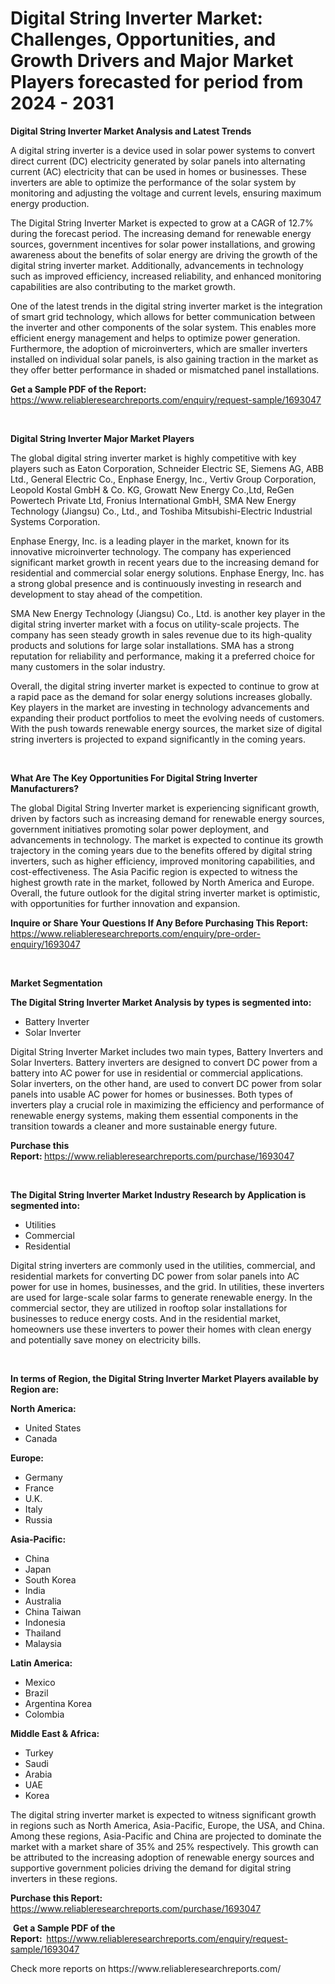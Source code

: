 <p><h1>Digital String Inverter Market: Challenges, Opportunities, and Growth Drivers and Major Market Players forecasted for period from 2024 - 2031</h1></p><p><strong>Digital String Inverter Market Analysis and Latest Trends</strong></p>
<p><p>A digital string inverter is a device used in solar power systems to convert direct current (DC) electricity generated by solar panels into alternating current (AC) electricity that can be used in homes or businesses. These inverters are able to optimize the performance of the solar system by monitoring and adjusting the voltage and current levels, ensuring maximum energy production.</p><p>The Digital String Inverter Market is expected to grow at a CAGR of 12.7% during the forecast period. The increasing demand for renewable energy sources, government incentives for solar power installations, and growing awareness about the benefits of solar energy are driving the growth of the digital string inverter market. Additionally, advancements in technology such as improved efficiency, increased reliability, and enhanced monitoring capabilities are also contributing to the market growth.</p><p>One of the latest trends in the digital string inverter market is the integration of smart grid technology, which allows for better communication between the inverter and other components of the solar system. This enables more efficient energy management and helps to optimize power generation. Furthermore, the adoption of microinverters, which are smaller inverters installed on individual solar panels, is also gaining traction in the market as they offer better performance in shaded or mismatched panel installations.</p></p>
<p><strong>Get a Sample PDF of the Report:&nbsp;</strong> <a href="https://www.reliableresearchreports.com/enquiry/request-sample/1693047">https://www.reliableresearchreports.com/enquiry/request-sample/1693047</a></p>
<p>&nbsp;</p>
<p><strong>Digital String Inverter Major Market Players</strong></p>
<p><p>The global digital string inverter market is highly competitive with key players such as Eaton Corporation, Schneider Electric SE, Siemens AG, ABB Ltd., General Electric Co., Enphase Energy, Inc., Vertiv Group Corporation, Leopold Kostal GmbH & Co. KG, Growatt New Energy Co.,Ltd, ReGen Powertech Private Ltd, Fronius International GmbH, SMA New Energy Technology (Jiangsu) Co., Ltd., and Toshiba Mitsubishi-Electric Industrial Systems Corporation.</p><p>Enphase Energy, Inc. is a leading player in the market, known for its innovative microinverter technology. The company has experienced significant market growth in recent years due to the increasing demand for residential and commercial solar energy solutions. Enphase Energy, Inc. has a strong global presence and is continuously investing in research and development to stay ahead of the competition.</p><p>SMA New Energy Technology (Jiangsu) Co., Ltd. is another key player in the digital string inverter market with a focus on utility-scale projects. The company has seen steady growth in sales revenue due to its high-quality products and solutions for large solar installations. SMA has a strong reputation for reliability and performance, making it a preferred choice for many customers in the solar industry.</p><p>Overall, the digital string inverter market is expected to continue to grow at a rapid pace as the demand for solar energy solutions increases globally. Key players in the market are investing in technology advancements and expanding their product portfolios to meet the evolving needs of customers. With the push towards renewable energy sources, the market size of digital string inverters is projected to expand significantly in the coming years.</p></p>
<p>&nbsp;</p>
<p><strong>What Are The Key Opportunities For Digital String Inverter Manufacturers?</strong></p>
<p><p>The global Digital String Inverter market is experiencing significant growth, driven by factors such as increasing demand for renewable energy sources, government initiatives promoting solar power deployment, and advancements in technology. The market is expected to continue its growth trajectory in the coming years due to the benefits offered by digital string inverters, such as higher efficiency, improved monitoring capabilities, and cost-effectiveness. The Asia Pacific region is expected to witness the highest growth rate in the market, followed by North America and Europe. Overall, the future outlook for the digital string inverter market is optimistic, with opportunities for further innovation and expansion.</p></p>
<p><strong>Inquire or Share Your Questions If Any Before Purchasing This Report:</strong> <a href="https://www.reliableresearchreports.com/enquiry/pre-order-enquiry/1693047">https://www.reliableresearchreports.com/enquiry/pre-order-enquiry/1693047</a></p>
<p>&nbsp;</p>
<p><strong>Market Segmentation</strong></p>
<p><strong>The Digital String Inverter Market Analysis by types is segmented into:</strong></p>
<p><ul><li>Battery Inverter</li><li>Solar Inverter</li></ul></p>
<p><p>Digital String Inverter Market includes two main types, Battery Inverters and Solar Inverters. Battery inverters are designed to convert DC power from a battery into AC power for use in residential or commercial applications. Solar inverters, on the other hand, are used to convert DC power from solar panels into usable AC power for homes or businesses. Both types of inverters play a crucial role in maximizing the efficiency and performance of renewable energy systems, making them essential components in the transition towards a cleaner and more sustainable energy future.</p></p>
<p><strong>Purchase this Report:&nbsp;</strong><a href="https://www.reliableresearchreports.com/purchase/1693047">https://www.reliableresearchreports.com/purchase/1693047</a></p>
<p>&nbsp;</p>
<p><strong>The Digital String Inverter Market Industry Research by Application is segmented into:</strong></p>
<p><ul><li>Utilities</li><li>Commercial</li><li>Residential</li></ul></p>
<p><p>Digital string inverters are commonly used in the utilities, commercial, and residential markets for converting DC power from solar panels into AC power for use in homes, businesses, and the grid. In utilities, these inverters are used for large-scale solar farms to generate renewable energy. In the commercial sector, they are utilized in rooftop solar installations for businesses to reduce energy costs. And in the residential market, homeowners use these inverters to power their homes with clean energy and potentially save money on electricity bills.</p></p>
<p>&nbsp;</p>
<p><strong>In terms of Region, the Digital String Inverter Market Players available by Region are:</strong></p>
<p>
    <p> <strong> North America: </strong>
        <ul>
            <li>United States</li>
            <li>Canada</li>
        </ul>
        </p> 
    <p> <strong> Europe: </strong>
        <ul>
            <li>Germany</li>
            <li>France</li>
            <li>U.K.</li>
            <li>Italy</li>
            <li>Russia</li>
        </ul>
        </p> 
    <p> <strong> Asia-Pacific: </strong>
        <ul>
            <li>China</li>
            <li>Japan</li>
            <li>South Korea</li>
            <li>India</li>
            <li>Australia</li>
            <li>China Taiwan</li>
            <li>Indonesia</li>
            <li>Thailand</li>
            <li>Malaysia</li>
        </ul>
        </p> 
    <p> <strong> Latin America: </strong>
        <ul>
            <li>Mexico</li>
            <li>Brazil</li>
            <li>Argentina Korea</li>
            <li>Colombia</li>
        </ul>
        </p> 
    <p> <strong> Middle East & Africa: </strong>
        <ul>
            <li>Turkey</li>
            <li>Saudi</li>
            <li>Arabia</li>
            <li>UAE</li>
            <li>Korea</li>
        </ul>
    </p>
    </p>
<p><p>The digital string inverter market is expected to witness significant growth in regions such as North America, Asia-Pacific, Europe, the USA, and China. Among these regions, Asia-Pacific and China are projected to dominate the market with a market share of 35% and 25% respectively. This growth can be attributed to the increasing adoption of renewable energy sources and supportive government policies driving the demand for digital string inverters in these regions.</p></p>
<p><strong>Purchase this Report: </strong><a href="https://www.reliableresearchreports.com/purchase/1693047">https://www.reliableresearchreports.com/purchase/1693047</a></p>
<p>&nbsp;<strong>Get a Sample PDF of the Report:&nbsp;&nbsp;</strong><a href="https://www.reliableresearchreports.com/enquiry/request-sample/1693047">https://www.reliableresearchreports.com/enquiry/request-sample/1693047</a></p>
<p><strong></strong></p>
<p>Check more reports on https://www.reliableresearchreports.com/</p>